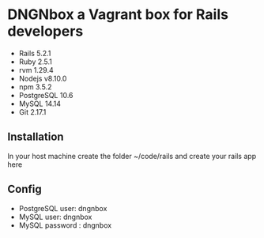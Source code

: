 # DNGNbox a Vagrant box for Rails developers

- Rails 5.2.1
- Ruby 2.5.1
- rvm 1.29.4
- Nodejs v8.10.0
- npm 3.5.2
- PostgreSQL 10.6
- MySQL 14.14
- Git 2.17.1

## Installation
In your host machine create the folder ~/code/rails and create your rails app here

## Config
- PostgreSQL user: dngnbox
- MySQL user: dngnbox
- MySQL password : dngnbox

